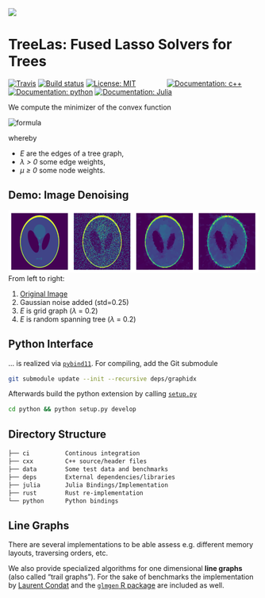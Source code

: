 <img src="https://eqt.github.io/treelas/imgs/treelas.png" align="top" width="20%">

TreeLas: Fused Lasso Solvers for Trees
=======

[![Travis][travis-img]](https://travis-ci.com/EQt/treelas)
[![Build status][appveyor-img]](https://ci.appveyor.com/project/EQt/treelas)
[![License: MIT][license-img]](LICENSE.md)
      
[![Documentation: c++][docs-cxx]](https://eqt.github.io/treelas/cxx)
[![Documentation: python][docs-python]](https://eqt.github.io/treelas/python)
[![Documentation: Julia][docs-julia]](https://eqt.github.io/treelas/)


We compute the minimizer of the convex function

![formula][formula]

whereby
 * _E_ are the edges of a tree graph,
 * _λ > 0_ some edge weights,
 * _μ ≥ 0_ some node weights.


Demo: Image Denoising
-------------------

![demo](docs/phantom_w200_0_lam2e-1_pad10.png)
From left to right:
1. [Original Image][phantom]
2. Gaussian noise added (std=0.25)
3. _E_ is grid graph (_λ_ = 0.2)
4. _E_ is random spanning tree (_λ_ = 0.2)


Python Interface
----------------

... is realized via
[`pybind11`](https://github.com/pybind/pybind11).
For compiling, add the Git submodule
```bash
git submodule update --init --recursive deps/graphidx
```

Afterwards build the python extension by calling [`setup.py`](python/setup.py)
```bash
cd python && python setup.py develop
```


Directory Structure
-------------------

```
├── ci          Continous integration
├── cxx         C++ source/header files
├── data        Some test data and benchmarks
├── deps        External dependencies/libraries
├── julia       Julia Bindings/Implementation
├── rust        Rust re-implementation
└── python      Python bindings
```

Line Graphs
-----------

There are several implementations to be able assess e.g. different memory layouts, traversing orders, etc.

We  also provide specialized algorithms for one dimensional **line graphs** (also called “trail graphs”). 
For the sake of benchmarks the implementation by [Laurent Condat][condat] and the [`glmgen` R package][glmgen] are included as well.


[condat]: https://lcondat.github.io/
[glmgen]: https://github.com/glmgen/glmgen
[phantom]: https://en.wikipedia.org/wiki/Shepp%E2%80%93Logan_phantom
[docs-julia]: https://img.shields.io/badge/docs-julia-blue.svg
[docs-cxx]: https://img.shields.io/badge/docs-cxx-0298c3.svg
[docs-python]: https://img.shields.io/badge/docs-python-0298c3.svg
[appveyor-img]: https://ci.appveyor.com/api/projects/status/feofb7j476jagsbb?svg=true
[license-img]: https://img.shields.io/badge/license-MIT-brightgreen.svg
[travis-img]: https://travis-ci.com/EQt/treelas.svg?token=WXPT4d6dD68rQ9ty7yDf&branch=master
[logo]: https://eqt.github.io/treelas/imgs/treelas.png
[formula]: https://latex.codecogs.com/svg.latex?\fn_cm&space;\large&space;\displaystyle&space;f(x)&space;=&space;\frac{1}{2}&space;\sum_{i=1}^n&space;\mu_i&space;(x_i&space;-&space;y_i)^2&space;&plus;&space;\sum_{(i,j)&space;\in&space;E}&space;\lambda_{ij}&space;|x_i&space;-&space;x_j|
